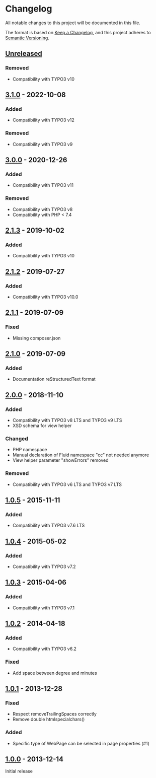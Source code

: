 # Changelog

All notable changes to this project will be documented in this file.

The format is based on [Keep a Changelog](https://keepachangelog.com/en/1.0.0/), and this project adheres
to [Semantic Versioning](https://semver.org/spec/v2.0.0.html).

## [Unreleased]

### Removed
- Compatibility with TYPO3 v10

## [3.1.0] - 2022-10-08

### Added
- Compatibility with TYPO3 v12

### Removed
- Compatibility with TYPO3 v9

## [3.0.0] - 2020-12-26

### Added
- Compatibility with TYPO3 v11

### Removed
- Compatibility with TYPO3 v8
- Compatibility with PHP < 7.4

## [2.1.3] - 2019-10-02

### Added
- Compatibility with TYPO3 v10

## [2.1.2] - 2019-07-27

### Added
- Compatibility with TYPO3 v10.0

## [2.1.1] - 2019-07-09

### Fixed
- Missing composer.json

## [2.1.0] - 2019-07-09

### Added
- Documentation reStructuredText format

## [2.0.0] - 2018-11-10

### Added
- Compatibility with TYPO3 v8 LTS and TYPO3 v9 LTS
- XSD schema for view helper

### Changed
- PHP namespace
- Manual declaration of Fluid namespace "cc" not needed anymore
- View helper parameter "showErrors" removed

### Removed
- Compatibility with TYPO3 v6 LTS and TYPO3 v7 LTS

## [1.0.5] - 2015-11-11

### Added
- Compatibility with TYPO3 v7.6 LTS

## [1.0.4] - 2015-05-02

### Added
- Compatibility with TYPO3 v7.2

## [1.0.3] - 2015-04-06

### Added
- Compatibility with TYPO3 v7.1

## [1.0.2] - 2014-04-18

### Added
- Compatibility with TYPO3 v6.2

### Fixed
- Add space between degree and minutes

## [1.0.1] - 2013-12-28

### Fixed
- Respect removeTrailingSpaces correctly
- Remove double htmlspecialchars()

### Added
- Specific type of WebPage can be selected in page properties (#1)

## [1.0.0] - 2013-12-14

Initial release


[Unreleased]: https://github.com/brotkrueml/byt_coordconverter/compare/v3.1.0...HEAD
[3.1.0]: https://github.com/brotkrueml/byt_coordconverter/compare/v3.0.0...v3.1.0
[3.0.0]: https://github.com/brotkrueml/byt_coordconverter/compare/v2.1.3...v3.0.0
[2.1.3]: https://github.com/brotkrueml/byt_coordconverter/compare/v2.1.2...v2.1.3
[2.1.2]: https://github.com/brotkrueml/byt_coordconverter/compare/v2.1.1...v2.1.2
[2.1.1]: https://github.com/brotkrueml/byt_coordconverter/compare/v2.1.0...v2.1.1
[2.1.0]: https://github.com/brotkrueml/byt_coordconverter/compare/v2.0.0...v2.1.0
[2.0.0]: https://github.com/brotkrueml/byt_coordconverter/compare/1.0.5...v2.0.0
[1.0.5]: https://github.com/brotkrueml/byt_coordconverter/compare/1.0.4...1.0.5
[1.0.4]: https://github.com/brotkrueml/byt_coordconverter/compare/1.0.3...1.0.4
[1.0.3]: https://github.com/brotkrueml/byt_coordconverter/compare/1.0.2...1.0.3
[1.0.2]: https://github.com/brotkrueml/byt_coordconverter/compare/1.0.1...1.0.2
[1.0.1]: https://github.com/brotkrueml/byt_coordconverter/compare/1.0.0...1.0.1
[1.0.0]: https://github.com/brotkrueml/byt_coordconverter/releases/tag/1.0.0
